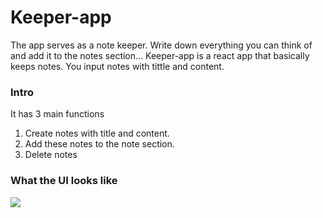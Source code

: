 # Keeper-app

The app serves as a note keeper. Write down everything you can think of and add it to the notes section...
Keeper-app is a react app that basically keeps notes. You input notes with tittle and content. 

### Intro

It has 3 main functions 
1. Create notes with title and content.
2. Add these notes to the note section.
3. Delete notes

### What the UI looks like

![](https://i.imgur.com/r8wrxoe.jpg)
